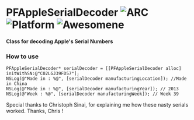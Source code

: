 # PFAppleSerialDecoder ![ARC](https://img.shields.io/badge/ARC-Ready-lightgrey.svg) ![Platform](https://img.shields.io/badge/Platform-iOS/OSX-blue.svg) ![Awesomene](https://img.shields.io/badge/Awesome-YES-ff69b4.svg)
#### Class for decoding Apple's Serial Numbers

### How to use
```objc
PFAppleSerialDecoder* serialDecoder = [[PFAppleSerialDecoder alloc] initWithSN:@"C02LGJ39FD57"];
NSLog(@"Made in : %@", [serialDecoder manufacturingLocation]); //Made in China
NSLog(@"Made in : %@", [serialDecoder manufacturingYear]); // 2013
NSLog(@"Week : %@", [serialDecoder manufacturingWeek]); // Week 39
```

Special thanks to Christoph Sinai, for explaining me how these nasty serials worked. Thanks, Chris !
